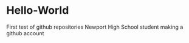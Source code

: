 # Hello-World
First test of github repositories
Newport High School student making a github account
